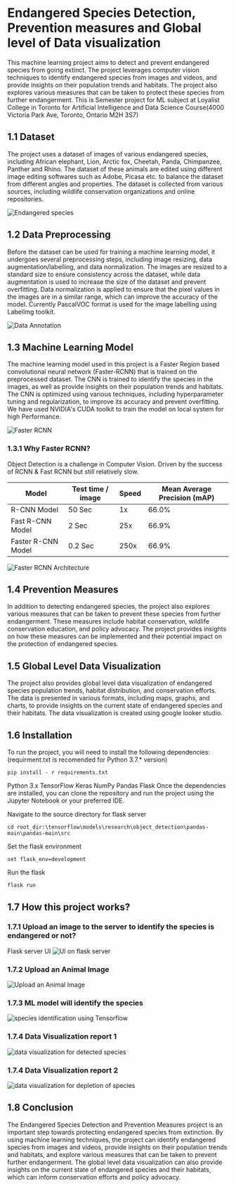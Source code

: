 # Endangered Species Detection, Prevention measures and Global level of Data visualization
This machine learning project aims to detect and prevent endangered species from going extinct. The project leverages computer vision techniques to identify endangered species from images and videos, and provide insights on their population trends and habitats. The project also explores various measures that can be taken to protect these species from further endangerment. This is Semester project for ML subject at Loyalist College in Toronto for Artificial Intelligence and Data Science Course(4000 Victoria Park Ave, Toronto, Ontario M2H 3S7)
 
## 1.1 Dataset
The project uses a dataset of images of various endangered species, including African elephant, Lion, Arctic fox, Cheetah, Panda, Chimpanzee, Panther and Rhino. The dataset of these animals are edited using different image editing softwares such as Adobe, Picasa etc. to balance the dataset from different angles and properties. The dataset is collected from various sources, including wildlife conservation organizations and online repositories.

![Endangered species](https://github.com/chaitalijawale08/Tensorflow_Species_detection_and_prevention/blob/950c36256dfb3901f6e6e826f86f65e6a9426ff3/Sample%20Test%20Images/Top%208%20Extinctive%20animals.png)

## 1.2 Data Preprocessing
Before the dataset can be used for training a machine learning model, it undergoes several preprocessing steps, including image resizing, data augmentation/labelling, and data normalization. The images are resized to a standard size to ensure consistency across the dataset, while data augmentation is used to increase the size of the dataset and prevent overfitting. Data normalization is applied to ensure that the pixel values in the images are in a similar range, which can improve the accuracy of the model. Currently PascalVOC format is used for the image labelling using LabelImg toolkit. 

![Data Annotation](https://github.com/chaitalijawale08/Tensorflow_Species_detection_and_prevention/blob/950c36256dfb3901f6e6e826f86f65e6a9426ff3/Sample%20Test%20Images/data_annotation.gif)

## 1.3 Machine Learning Model
The machine learning model used in this project is a Faster Region based convolutional neural network (Faster-RCNN) that is trained on the preprocessed dataset. The CNN is trained to identify the species in the images, as well as provide insights on their population trends and habitats. The CNN is optimized using various techniques, including hyperparameter tuning and regularization, to improve its accuracy and prevent overfitting. We have used NVIDIA's CUDA toolkit to train the model on local system for high Performance. 

![Faster RCNN](https://github.com/chaitalijawale08/Tensorflow_Species_detection_and_prevention/blob/950c36256dfb3901f6e6e826f86f65e6a9426ff3/Sample%20Test%20Images/Faster_RCNN.png)

### 1.3.1 Why Faster RCNN?
Object Detection is a challenge in Computer Vision. Driven by the success of RCNN & Fast RCNN but still relatively slow.
                                    
| Model | Test time / image | Speed | Mean Average Precision (mAP) |
| -------- | -------- | -------- | -------- |
| R-CNN Model | 50 Sec | 1x | 66.0% |
| Fast R-CNN Model | 2 Sec | 25x | 66.9% |
| Faster R-CNN Model | 0.2 Sec | 250x | 66.9% |

![Faster RCNN Architecture](https://github.com/chaitalijawale08/Tensorflow_Species_detection_and_prevention/blob/950c36256dfb3901f6e6e826f86f65e6a9426ff3/Sample%20Test%20Images/Faster%20RCNN%20Working.png)

## 1.4 Prevention Measures
In addition to detecting endangered species, the project also explores various measures that can be taken to prevent these species from further endangerment. These measures include habitat conservation, wildlife conservation education, and policy advocacy. The project provides insights on how these measures can be implemented and their potential impact on the protection of endangered species.

## 1.5 Global Level Data Visualization
The project also provides global level data visualization of endangered species population trends, habitat distribution, and conservation efforts. The data is presented in various formats, including maps, graphs, and charts, to provide insights on the current state of endangered species and their habitats. The data visualization is created using google looker studio.

## 1.6 Installation
To run the project, you will need to install the following dependencies:(requirment.txt is recomended for Python 3.7.* version)
```
pip install - r requirements.txt
```

Python 3.x
TensorFlow
Keras
NumPy
Pandas
Flask
Once the dependencies are installed, you can clone the repository and run the project using the Jupyter Notebook or your preferred IDE.

Navigate to the source directory for flask server
```
cd root_dir:\tensorflow\models\research\object_detection\pandas-main\pandas-main\src
```
Set the flask environment
```
set flask_env=development
```
Run the flask
```
flask run
```
## 1.7 How this project works?

### 1.7.1 Upload an image to the server to identify the species is endangered or not?
Flask server UI
![UI on flask server](https://github.com/chaitalijawale08/Tensorflow_Species_detection_and_prevention/blob/950c36256dfb3901f6e6e826f86f65e6a9426ff3/Sample%20Test%20Images/select%20and%20upload%20animal%20image.jpg)

### 1.7.2 Upload an  Animal Image
![Upload an  Animal Image](https://github.com/chaitalijawale08/Tensorflow_Species_detection_and_prevention/blob/950c36256dfb3901f6e6e826f86f65e6a9426ff3/Sample%20Test%20Images/2.%20upload%20image.jpg)

### 1.7.3 ML model will identify the species
![species identification using Tensorflow](https://github.com/chaitalijawale08/Tensorflow_Species_detection_and_prevention/blob/950c36256dfb3901f6e6e826f86f65e6a9426ff3/Sample%20Test%20Images/3.%20animal%20detection%20.jpg)

### 1.7.4 Data Visualization report 1
![data visualization for detected species](https://github.com/chaitalijawale08/Tensorflow_Species_detection_and_prevention/blob/950c36256dfb3901f6e6e826f86f65e6a9426ff3/Sample%20Test%20Images/4.%20elephant%20report.jpg)

### 1.7.4 Data Visualization report 2
![data visualization for depletion of species](https://github.com/chaitalijawale08/Tensorflow_Species_detection_and_prevention/blob/950c36256dfb3901f6e6e826f86f65e6a9426ff3/Sample%20Test%20Images/5.%20population%20depletion%20report.jpg)

## 1.8 Conclusion
The Endangered Species Detection and Prevention Measures project is an important step towards protecting endangered species from extinction. By using machine learning techniques, the project can identify endangered species from images and videos, provide insights on their population trends and habitats, and explore various measures that can be taken to prevent further endangerment. The global level data visualization can also provide insights on the current state of endangered species and their habitats, which can inform conservation efforts and policy advocacy.
